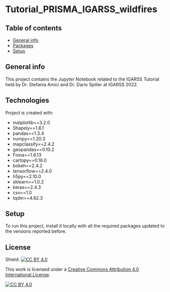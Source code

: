 # Tutorial_PRISMA_IGARSS_wildfires

## Table of contents
* [General info](#general-info)
* [Packages](#technologies)
* [Setup](#setup)

## General info
This project contains the Jupyter Notebook related to the IGARSS Tutorial held by Dr. Stefania Amici and Dr. Dario Spiller at IGARSS 2022.
	
## Technologies
Project is created with:
* matplotlib==3.2.0
* Shapely==1.8.1
* pandas==1.3.4
* numpy==1.20.3
* mapclassify==2.4.2
* geopandas==0.10.2
* Fiona==1.8.13
* cartopy==0.16.0
* bokeh==2.4.2
* tensorflow==2.4.0
* h5py==2.10.0
* sklearn==1.0.2
* keras==2.4.3
* csv==1.0
* tqdm==4.62.3

## Setup
To run this project, install it locally with all the required packages updated to the versions reported before.

## License
Shield: [![CC BY 4.0][cc-by-shield]][cc-by]

This work is licensed under a
[Creative Commons Attribution 4.0 International License][cc-by].

[![CC BY 4.0][cc-by-image]][cc-by]

[cc-by]: http://creativecommons.org/licenses/by/4.0/
[cc-by-image]: https://i.creativecommons.org/l/by/4.0/88x31.png
[cc-by-shield]: https://img.shields.io/badge/License-CC%20BY%204.0-lightgrey.svg
